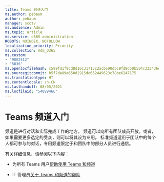 ```yaml
---
title: Teams 频道入门
ms.author: pebaum
author: pebaum
manager: scotv
ms.audience: Admin
ms.topic: article
ms.service: o365-administration
ROBOTS: NOINDEX, NOFOLLOW
localization_priority: Priority
ms.collection: Adm_O365
ms.custom:
- "9002512"
- "5036"
ms.openlocfilehash: c599fd1f9cd8d16c31715c2acb690dbc9fd8db0b504c333436e43634c747f2d8
ms.sourcegitcommit: b5f7da89a650d2915dc652449623c78be6247175
ms.translationtype: HT
ms.contentlocale: zh-CN
ms.lasthandoff: 08/05/2021
ms.locfileid: "54089466"
---
```

# <a name="get-started-with-teams-channels"></a>Teams 频道入门

频道是进行对话和实际完成工作的地方。 频道可以向所有团队成员开放，或者，如果需要更多选定的受众，则可以将其设为专用。 标准频道适用于团队中的每个人都可参与的对话，专用频道限定于和团队中的部分人员进行通信。

有关详细信息，请参阅以下内容：

- 为所有 Teams 用户[帮助使用 Teams 和频道](https://support.office.com/article/teams-and-channels-df38ae23-8f85-46d3-b071-cb11b9de5499)

- IT 管理员[关于 Teams 和频道的帮助](https://docs.microsoft.com/microsoftteams/teams-channels-overview) 
